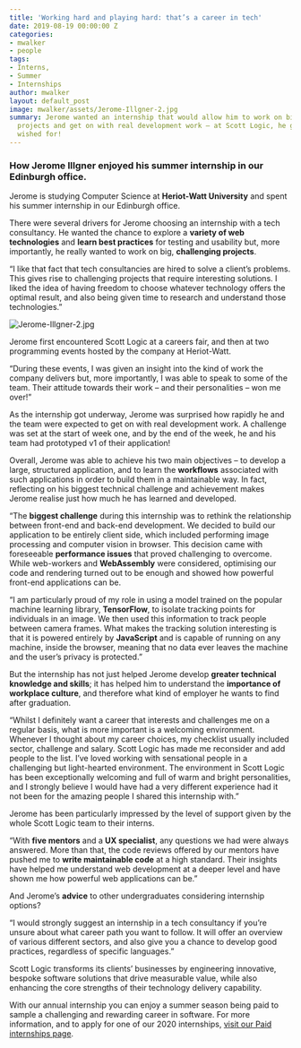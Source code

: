 ```yaml
---
title: 'Working hard and playing hard: that’s a career in tech'
date: 2019-08-19 00:00:00 Z
categories:
- mwalker
- people
tags:
- Interns,
- Summer
- Internships
author: mwalker
layout: default_post
image: mwalker/assets/Jerome-Illgner-2.jpg
summary: Jerome wanted an internship that would allow him to work on big, challenging
  projects and get on with real development work – at Scott Logic, he got what he
  wished for!
---
```


### How Jerome Illgner enjoyed his summer internship in our Edinburgh office.

Jerome is studying Computer Science at **Heriot-Watt University** and spent his summer internship in our Edinburgh office.

There were several drivers for Jerome choosing an internship with a tech consultancy. He wanted the chance to explore a **variety of web technologies** and **learn best practices** for testing and usability but, more importantly, he really wanted to work on big, **challenging projects**.

“I like that fact that tech consultancies are hired to solve a client’s problems. This gives rise to challenging projects that require interesting solutions. I liked the idea of having freedom to choose whatever technology offers the optimal result, and also being given time to research and understand those technologies.”

![Jerome-Illgner-2.jpg]({{site.baseurl}}/mwalker/assets/Jerome-Illgner-2.jpg)

Jerome first encountered Scott Logic at a careers fair, and then at two programming events hosted by the company at Heriot-Watt. 

“During these events, I was given an insight into the kind of work the company delivers but, more importantly, I was able to speak to some of the team. Their attitude towards their work – and their personalities – won me over!”

As the internship got underway, Jerome was surprised how rapidly he and the team were expected to get on with real development work. A challenge was set at the start of week one, and by the end of the week, he and his team had prototyped v1 of their application!

Overall, Jerome was able to achieve his two main objectives – to develop a large, structured application, and to learn the **workflows** associated with such applications in order to build them in a maintainable way. In fact, reflecting on his biggest technical challenge and achievement makes Jerome realise just how much he has learned and developed.

“The **biggest challenge** during this internship was to rethink the relationship between front-end and back-end development. We decided to build our application to be entirely client side, which included performing image processing and computer vision in browser. This decision came with foreseeable **performance issues** that proved challenging to overcome. While web-workers and **WebAssembly** were considered, optimising our code and rendering turned out to be enough and showed how powerful front-end applications can be.

“I am particularly proud of my role in using a model trained on the popular machine learning library, **TensorFlow**, to isolate tracking points for individuals in an image. We then used this information to track people between camera frames. What makes the tracking solution interesting is that it is powered entirely by **JavaScript** and is capable of running on any machine, inside the browser, meaning that no data ever leaves the machine and the user’s privacy is protected.”

But the internship has not just helped Jerome develop **greater technical knowledge and skills**; it has helped him to understand the **importance of workplace culture**, and therefore what kind of employer he wants to find after graduation. 

“Whilst I definitely want a career that interests and challenges me on a regular basis, what is more important is a welcoming environment. Whenever I thought about my career choices, my checklist usually included sector, challenge and salary. Scott Logic has made me reconsider and add people to the list. I’ve loved working with sensational people in a challenging but light-hearted environment. The environment in Scott Logic has been exceptionally welcoming and full of warm and bright personalities, and I strongly believe I would have had a very different experience had it not been for the amazing people I shared this internship with.”

Jerome has been particularly impressed by the level of support given by the whole Scott Logic team to their interns.

“With **five mentors** and a **UX specialist**, any questions we had were always answered. More than that, the code reviews offered by our mentors have pushed me to **write maintainable code** at a high standard. Their insights have helped me understand web development at a deeper level and have shown me how powerful web applications can be.”

And Jerome’s **advice** to other undergraduates considering internship options? 

“I would strongly suggest an internship in a tech consultancy if you’re unsure about what career path you want to follow. It will offer an overview of various different sectors, and also give you a chance to develop good practices, regardless of specific languages.”

Scott Logic transforms its clients’ businesses by engineering innovative, bespoke software solutions that drive measurable value, while also enhancing the core strengths of their technology delivery capability. 

With our annual internship you can enjoy a summer season being paid to sample a challenging and rewarding career in software. For more information, and to apply for one of our 2020 internships, [visit our Paid internships page](https://www.scottlogic.com/careers/paid-interns/).